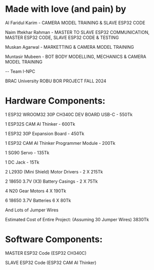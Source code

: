 

# Made with love (and pain) by

Al Faridul Karim - CAMERA MODEL TRAINING & SLAVE ESP32 CODE

Naim Iftekhar Rahman - MASTER TO SLAVE ESP32 COMMUNICATION, MASTER ESP32 CODE, SLAVE ESP32 CODE & TESTING

Muskan Agarwal - MARKETTING & CAMERA MODEL TRAINING

Muntasir Mubeen - BOT BODY MODELLING, MECHANICS & CAMERA MODEL TRAINING

  -- Team I-NPC

BRAC University ROBU BOR PROJECT FALL 2024

 


# Hardware Components:

1 ESP32 WROOM32 30P CH340C DEV BOARD USB-C - 550Tk

1 ESP32S CAM AI Thinker - 600Tk

1 ESP32 30P Expansion Board - 450Tk

1 ESP32 CAM AI Thinker Programmer Module - 200Tk

1 SG90 Servo - 135Tk

1 DC Jack - 15Tk

2 L293D (Mini Shield) Motor Drivers - 2 X 215Tk

2 18650 3.7V (X3) Battery Casings - 2 X 75Tk

4 N20 Gear Motors 4 X 190Tk

6 18650 3.7V Batteries 6 X 80Tk

And Lots of Jumper Wires


Estimated Cost of Entire Project: (Assuming 30 Jumper Wires) 3830Tk

# Software Components:

MASTER ESP32 Code (ESP32 CH340C)

SLAVE ESP32 Code (ESP32 CAM AI Thinker)
